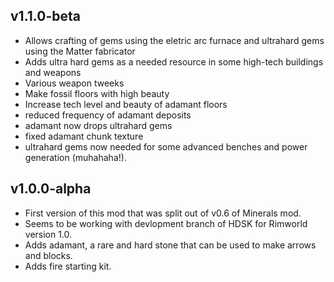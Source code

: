 ## v1.1.0-beta

* Allows crafting of gems using the eletric arc furnace and ultrahard gems using the Matter fabricator
* Adds ultra hard gems as a needed resource in some high-tech buildings and weapons
* Various weapon tweeks
* Make fossil floors with high beauty
* Increase tech level and beauty of adamant floors
* reduced frequency of adamant deposits
* adamant now drops ultrahard gems
* fixed adamant chunk texture
* ultrahard gems now needed for some advanced benches and power generation (muhahaha!).

## v1.0.0-alpha

* First version of this mod that was split out of v0.6 of Minerals mod. 
* Seems to be working with devlopment branch of HDSK for Rimworld version 1.0.
* Adds adamant, a rare and hard stone that can be used to make arrows and blocks.
* Adds fire starting kit. 